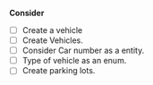 **Consider**

- [ ] Create a vehicle
- [ ] Create Vehicles.
- [ ] Consider Car number as a entity.
- [ ] Type of vehicle as an enum.
- [ ] Create parking lots.
